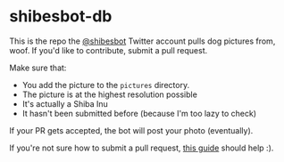 # shibesbot-db

This is the repo the [@shibesbot](http://twitter.com/shibesbot) Twitter account pulls dog pictures from, woof. If you'd like to contribute, submit a pull request. 

Make sure that:
 * You add the picture to the  `pictures` directory.
 * The picture is at the highest resolution possible
 * It's actually a Shiba Inu 
 * It hasn't been submitted before (because I'm too lazy to check)

If your PR gets accepted, the bot will post your photo (eventually).

If you're not sure how to submit a pull request, [this guide](https://help.github.com/articles/using-pull-requests/) should help :).
